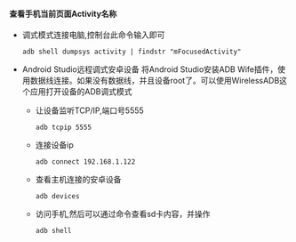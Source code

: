#### 查看手机当前页面Activity名称
- 调式模式连接电脑,控制台此命令输入即可
  ```
  adb shell dumpsys activity | findstr "mFocusedActivity"
  ```
- Android Studio远程调式安卓设备
  将Android Studio安装ADB Wife插件，使用数据线连接。如果没有数据线，并且设备root了。可以使用WirelessADB这个应用打开设备的ADB调式模式

  - 让设备监听TCP/IP,端口号5555
    ```
    adb tcpip 5555
    ```

  - 连接设备ip
    ```
    adb connect 192.168.1.122
    ```
  - 查看主机连接的安卓设备
    ```
    adb devices
    ```
  - 访问手机,然后可以通过命令查看sd卡内容，并操作
    ```
    adb shell
    ```
